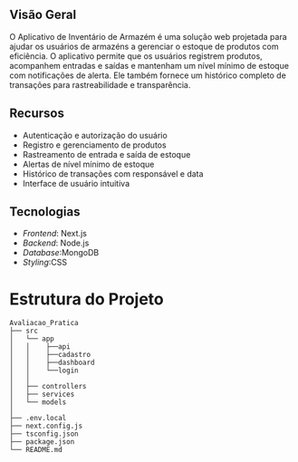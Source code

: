 ## Visão Geral
O Aplicativo de Inventário de Armazém é uma solução web projetada para ajudar os usuários de armazéns a gerenciar o estoque de produtos com eficiência. O aplicativo permite que os usuários registrem produtos, acompanhem entradas e saídas e mantenham um nível mínimo de estoque com notificações de alerta. Ele também fornece um histórico completo de transações para rastreabilidade e transparência.

## Recursos
- Autenticação e autorização do usuário
- Registro e gerenciamento de produtos
- Rastreamento de entrada e saída de estoque
- Alertas de nível mínimo de estoque
- Histórico de transações com responsável e data
- Interface de usuário intuitiva

## Tecnologias

- *Frontend*: Next.js
- *Backend*: Node.js
- *Database*:MongoDB
- *Styling*:CSS

# Estrutura do Projeto

```
Avaliacao_Pratica
├── src
│   └── app
│   │    ├──api
│   │    ├──cadastro
│   │    ├──dashboard
│   │    └──login
│   │
│   ├── controllers
│   ├── services
│   └── models
│        
├── .env.local
├── next.config.js
├── tsconfig.json
├── package.json
└── README.md
```